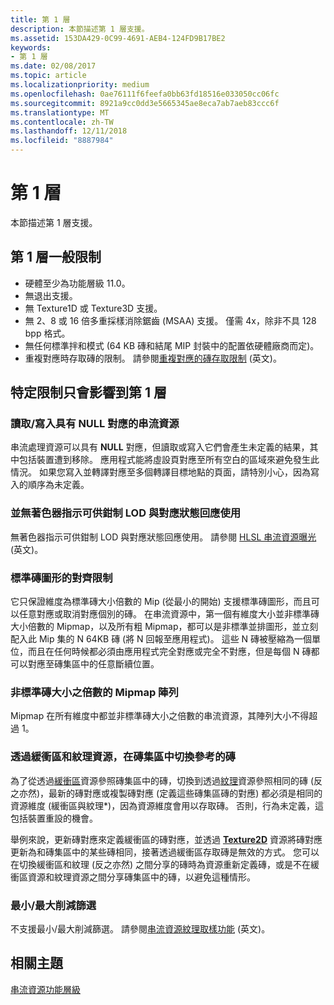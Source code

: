 ```yaml
---
title: 第 1 層
description: 本節描述第 1 層支援。
ms.assetid: 153DA429-0C99-4691-AEB4-124FD9B17BE2
keywords:
- 第 1 層
ms.date: 02/08/2017
ms.topic: article
ms.localizationpriority: medium
ms.openlocfilehash: 0ae76111f6feefa0bb63fd18516e033050cc06fc
ms.sourcegitcommit: 8921a9cc0dd3e5665345ae8eca7ab7aeb83ccc6f
ms.translationtype: MT
ms.contentlocale: zh-TW
ms.lasthandoff: 12/11/2018
ms.locfileid: "8887984"
---
```

# <a name="tier-1"></a>第 1 層


本節描述第 1 層支援。

## <a name="span-idtier1generallimitationsspanspan-idtier1generallimitationsspanspan-idtier1generallimitationsspantier-1-general-limitations"></a><span id="Tier_1_general_limitations"></span><span id="tier_1_general_limitations"></span><span id="TIER_1_GENERAL_LIMITATIONS"></span>第 1 層一般限制


-   硬體至少為功能層級 11.0。
-   無退出支援。
-   無 Texture1D 或 Texture3D 支援。
-   無 2、8 或 16 倍多重採樣消除鋸齒 (MSAA) 支援。 僅需 4x，除非不具 128 bpp 格式。
-   無任何標準拌和模式 (64 KB 磚和結尾 MIP 封裝中的配置依硬體廠商而定)。
-   重複對應時存取磚的限制。 請參閱[重複對應的磚存取限制](tile-access-limitations-with-duplicate-mappings.md) (英文)。

## <a name="span-idspecificlimitationsaffectingtier1onlyspanspan-idspecificlimitationsaffectingtier1onlyspanspan-idspecificlimitationsaffectingtier1onlyspanspecific-limitations-affecting-tier-1-only"></a><span id="Specific_limitations_affecting_tier_1_only"></span><span id="specific_limitations_affecting_tier_1_only"></span><span id="SPECIFIC_LIMITATIONS_AFFECTING_TIER_1_ONLY"></span>特定限制只會影響到第 1 層


### <a name="span-idreadingwritingtostreamingresourcesthathavenullmappingsspanspan-idreadingwritingtostreamingresourcesthathavenullmappingsspanspan-idreadingwritingtostreamingresourcesthathavenullmappingsspanreadingwriting-to-streaming-resources-that-have-null-mappings"></a><span id="Reading_writing_to_streaming_resources_that_have_NULL_mappings"></span><span id="reading_writing_to_streaming_resources_that_have_null_mappings"></span><span id="READING_WRITING_TO_STREAMING_RESOURCES_THAT_HAVE_NULL_MAPPINGS"></span>讀取/寫入具有 NULL 對應的串流資源

串流處理資源可以具有 **NULL** 對應，但讀取或寫入它們會產生未定義的結果，其中包括裝置遭到移除。 應用程式能將虛設頁對應至所有空白的區域來避免發生此情況。 如果您寫入並轉譯對應至多個轉譯目標地點的頁面，請特別小心，因為寫入的順序為未定義。

### <a name="span-idnoshaderinstructionsforclampinglodandmappedstatusfeedbackspanspan-idnoshaderinstructionsforclampinglodandmappedstatusfeedbackspanspan-idnoshaderinstructionsforclampinglodandmappedstatusfeedbackspanno-shader-instructions-for-clamping-lod-and-mapped-status-feedback"></a><span id="No_shader_instructions_for_clamping_LOD_and_mapped_status_feedback"></span><span id="no_shader_instructions_for_clamping_lod_and_mapped_status_feedback"></span><span id="NO_SHADER_INSTRUCTIONS_FOR_CLAMPING_LOD_AND_MAPPED_STATUS_FEEDBACK"></span>並無著色器指示可供鉗制 LOD 與對應狀態回應使用

無著色器指示可供鉗制 LOD 與對應狀態回應使用。 請參閱 [HLSL 串流資源曝光](hlsl-streaming-resources-exposure.md) (英文)。

### <a name="span-idalignmentconstraintsforstandardtileshapesspanspan-idalignmentconstraintsforstandardtileshapesspanspan-idalignmentconstraintsforstandardtileshapesspanalignment-constraints-for-standard-tile-shapes"></a><span id="Alignment_constraints_for_standard_tile_shapes"></span><span id="alignment_constraints_for_standard_tile_shapes"></span><span id="ALIGNMENT_CONSTRAINTS_FOR_STANDARD_TILE_SHAPES"></span>標準磚圖形的對齊限制

它只保證維度為標準磚大小倍數的 Mip (從最小的開始) 支援標準磚圖形，而且可以任意對應或取消對應個別的磚。 在串流資源中，第一個有維度大小並非標準磚大小倍數的 Mipmap，以及所有粗 Mipmap，都可以是非標準並排圖形，並立刻配入此 Mip 集的 N 64KB 磚 (將 N 回報至應用程式)。 這些 N 磚被壓縮為一個單位，而且在任何時候都必須由應用程式完全對應或完全不對應，但是每個 N 磚都可以對應至磚集區中的任意斷續位置。

### <a name="span-idarrayofmipmapsthatarentamultipleofstandardtilesizespanspan-idarrayofmipmapsthatarentamultipleofstandardtilesizespanspan-idarrayofmipmapsthatarentamultipleofstandardtilesizespanarray-of-mipmaps-that-arent-a-multiple-of-standard-tile-size"></a><span id="Array_of_mipmaps_that_aren_t_a_multiple_of_standard_tile_size"></span><span id="array_of_mipmaps_that_aren_t_a_multiple_of_standard_tile_size"></span><span id="ARRAY_OF_MIPMAPS_THAT_AREN_T_A_MULTIPLE_OF_STANDARD_TILE_SIZE"></span>非標準磚大小之倍數的 Mipmap 陣列

Mipmap 在所有維度中都並非標準磚大小之倍數的串流資源，其陣列大小不得超過 1。

### <a name="span-idswitchingbetweenreferencingtilesinatilepoolviaabufferandtextureresourcespanspan-idswitchingbetweenreferencingtilesinatilepoolviaabufferandtextureresourcespanspan-idswitchingbetweenreferencingtilesinatilepoolviaabufferandtextureresourcespanswitching-between-referencing-tiles-in-a-tile-pool-via-a-buffer-and-texture-resource"></a><span id="Switching_between_referencing_tiles_in_a_tile_pool_via_a_Buffer_and_Texture_resource"></span><span id="switching_between_referencing_tiles_in_a_tile_pool_via_a_buffer_and_texture_resource"></span><span id="SWITCHING_BETWEEN_REFERENCING_TILES_IN_A_TILE_POOL_VIA_A_BUFFER_AND_TEXTURE_RESOURCE"></span>透過緩衝區和紋理資源，在磚集區中切換參考的磚

為了從透過[緩衝區](introduction-to-buffers.md)資源參照磚集區中的磚，切換到透過[紋理](introduction-to-textures.md)資源參照相同的磚 (反之亦然)，最新的磚對應或複製磚對應 (定義這些磚集區磚的對應) 都必須是相同的資源維度 (緩衝區與紋理\*)，因為資源維度會用以存取磚。 否則，行為未定義，這包括裝置重設的機會。

舉例來說，更新磚對應來定義緩衝區的磚對應，並透過 [**Texture2D**](https://msdn.microsoft.com/library/windows/desktop/ff471525) 資源將磚對應更新為和磚集區中的某些磚相同，接著透過緩衝區存取磚是無效的方式。 您可以在切換緩衝區和紋理 (反之亦然) 之間分享的磚時為資源重新定義磚，或是不在緩衝區資源和紋理資源之間分享磚集區中的磚，以避免這種情形。

### <a name="span-idminmaxreductionfilteringspanspan-idminmaxreductionfilteringspanspan-idminmaxreductionfilteringspanminmax-reduction-filtering"></a><span id="Min_Max_reduction_filtering"></span><span id="min_max_reduction_filtering"></span><span id="MIN_MAX_REDUCTION_FILTERING"></span>最小/最大削減篩選

不支援最小/最大削減篩選。 請參閱[串流資源紋理取樣功能](streaming-resources-texture-sampling-features.md) (英文)。

## <a name="span-idrelated-topicsspanrelated-topics"></a><span id="related-topics"></span>相關主題


[串流資源功能層級](streaming-resources-features-tiers.md)

 

 




